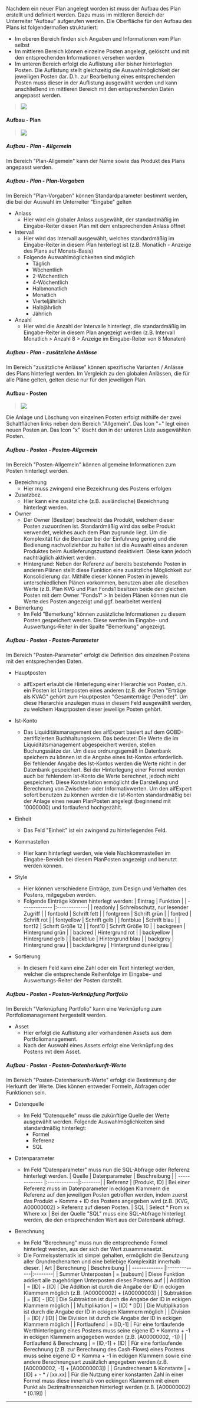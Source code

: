 Nachdem ein neuer Plan angelegt worden ist muss der Aufbau des Plan erstellt und definiert werden. Dazu muss im mittleren Bereich der Unterreiter "Aufbau" aufgerufen werden. Die Oberfläche für den Aufbau des Plans ist folgendermaßen strukturiert:
- Im oberen Bereich finden sich Angaben und Informationen vom Plan selbst
- Im mittleren Bereich können einzelne Posten angelegt, gelöscht und mit den entsprechenden Informationen versehen werden
- Im unteren Bereich erfolgt die Auflistung aller bisher hinterlegten Posten. Die Auflistung stellt gleichzeitig die Auswahlmöglichkeit der jeweiligen Posten dar. D.h. zur Bearbeitung eines entsprechenden Posten muss dieser in der Auflistung ausgewählt werden und kann anschließend im mittleren Bereich mit den entsprechenden Daten angepasst werden.

> ![](http://xpecto.github.io/docs/aifExpert/aifExpert_Liquiditaet31.png)


#### Aufbau - Plan
> ![](http://xpecto.github.io/docs/aifExpert/aifExpert_Liquiditaet32.png)


##### Aufbau - Plan - Allgemein

Im Bereich "Plan-Allgemein" kann der Name sowie das Produkt des Plans angepasst werden.

##### Aufbau - Plan - Plan-Vorgaben

Im Bereich "Plan-Vorgaben" können Standardparameter bestimmt werden, die bei der Auswahl im Unterreiter "Eingabe" gelten
  - Anlass
    - Hier wird ein globaler Anlass ausgewählt, der standardmäßig im Eingabe-Reiter diesen Plan mit dem entsprechenden Anlass öffnet
  - Intervall
    - Hier wird das Intervall ausgewählt, welches standardmäßig im Eingabe-Reiter in diesem Plan hinterlegt ist (z.B. Monatlich - Anzeige des Plans auf Monats-Basis)
    - Folgende Auswahlmöglichkeiten sind möglich
      - Täglich
      - Wöchentlich
      - 2-Wöchentlich
      - 4-Wöchentlich
      - Halbmonatlich
      - Monatlich
      - Vierteljährlich
      - Halbjährlich
      - Jährlich
  - Anzahl
    - Hier wird die Anzahl der Intervalle hinterlegt, die standardmäßig im Eingabe-Reiter in diesem Plan angezeigt werden (z.B. Intervall Monatlich > Anzahl 8 > Anzeige im Eingabe-Reiter von 8 Monaten)
 
##### Aufbau - Plan - zusätzliche Anlässe

Im Bereich "zusätzliche Anlässe" können spezifische Varianten / Anlässe des Plans hinterlegt werden. Im Vergleich zu den globalen Anlässen, die für alle Pläne gelten, gelten diese nur für den jeweiligen Plan.    

#### Aufbau - Posten
> ![](http://xpecto.github.io/docs/aifExpert/aifExpert_Liquiditaet33.png)

Die Anlage und Löschung von einzelnen Posten erfolgt mithilfe der zwei Schaltflächen links neben dem Bereich "Allgemein". Das Icon "+" legt einen neuen Posten an. Das Icon "x" löscht den in der unteren Liste ausgewählten Posten.

##### Aufbau - Posten - Posten-Allgemein

Im Bereich "Posten-Allgemein" können allgemeine Informationen zum Posten hinterlegt werden.
 - Bezeichnung
   - Hier muss zwingend eine Bezeichnung des Postens erfolgen
 - Zusatzbez. 
   - Hier kann eine zusätzliche (z.B. ausländische) Bezeichnung hinterlegt werden.
 - Owner
   - Der Owner (Besitzer) beschreibt das Produkt, welchem dieser Posten zuzuordnen ist. Standardmäßig wird das selbe Produkt verwendet, welches auch dem Plan zugrunde liegt. Um die Komplexität für die Benutzer bei der Einführung gering und die Bedienung nachvollziehbar zu halten ist die Auswahl eines anderen Produktes beim Auslieferungszustand deaktiviert. Diese kann jedoch nachträglich aktiviert werden.
   - Hintergrund: Neben der Referenz auf bereits bestehende Posten in anderen Plänen stellt diese Funktion eine zusätzliche Möglichkeit zur Konsolidierung dar. Mithilfe dieser können Posten in jeweils unterschiedlichen Plänen vorkommen, benutzen aber alle dieselben Werte (z.B. Plan KVG und Plan Fonds1 besitzen beide den gleichen Posten mit dem Owner "Fonds1" > In beiden Plänen können nun die Werte des Posten angezeigt und ggf. bearbeitet werden)
 - Bemerkung
    - Im Feld "Bemerkung" können zusätzliche Informationen zu diesem Posten gespeichert werden. Diese werden im Eingabe- und Auswertungs-Reiter in der Spalte "Bemerkung" angezeigt.

##### Aufbau - Posten - Posten-Parameter

Im Bereich "Posten-Parameter" erfolgt die Definition des einzelnen Postens mit den entsprechenden Daten.
  - Hauptposten
    - aifExpert erlaubt die Hinterlegung einer Hierarchie von Posten, d.h. ein Posten ist Unterposten eines anderen (z.B. der Posten "Erträge als KVAG" gehört zum Hauptposten "Gesamterträge (Periode)". Um diese Hierarchie anzulegen muss in diesem Feld ausgewählt werden, zu welchem Hauptposten dieser jeweilige Posten gehört. 
  - Ist-Konto
    - Das Liquiditätsmanagement des aifExpert basiert auf dem GOBD-zertifizierten Buchhaltungskern. Das bedeutet: Die Werte die im Liquiditätsmanagement abgespeichert werden, stellen Buchungssätze dar. Um diese ordnungsgemäß in Datenbank speichern zu können ist die Angabe eines Ist-Kontos erforderlich. Bei fehlender Angabe des Ist-Kontos werden die Werte nicht in der Datenbank gespeichert. Bei der Hinterlegung einer Formel werden auch bei fehlendem Ist-Konto die Werte berechnet, jedoch nicht gespeichert. Diese Konstellation ermöglicht die Darstellung und Berechnung von Zwischen- oder Informativwerten. Um den aifExpert sofort benutzen zu können werden die Ist-Konten standardmäßig bei der Anlage eines neuen PlanPosten angelegt (beginnend mit 10000000) und fortlaufend hochgezählt. 
  - Einheit
    - Das Feld "Einheit" ist ein zwingend zu hinterlegendes Feld. 
  - Kommastellen
    - Hier kann hinterlegt werden, wie viele Nachkommastellen im Eingabe-Bereich bei diesem PlanPosten angezeigt und benutzt werden können.    
  - Style
    - Hier können verschiedene Einträge, zum Design und Verhalten des Postens, mitgegeben werden. 
    - Folgende Einträge können hinterlegt werden:
    | Eintrag | Funktion | 
    | ------------- |:-------------| 
    | readonly      | Schreibschutz, nur lesender Zugriff |
    | fontbold      | Schrift fett | 
    | fontgreen     | Schrift grün | 
    | fontred       | Schrift rot | 
    | fontyellow    | Schrift gelb | 
    | fontblue      | Schrift blau | 
    | font12        | Schrift Größe 12 | 
    | font10        | Schrift Größe 10 | 
    | backgreen     | Hintergrund grün | 
    | backred       | Hintergrund rot | 
    | backyellow    | Hintergrund gelb | 
    | backblue      | Hintergrund blau | 
    | backgrey      | Hintergrund grau | 
    | backdarkgrey  | Hintergrund dunkelgrau | 

  - Sortierung
    - In diesem Feld kann eine Zahl oder ein Text hinterlegt werden, welcher die entsprechende Reihenfolge im Eingabe- und Auswertungs-Reiter der Posten darstellt.

##### Aufbau - Posten - Posten-Verknüpfung Portfolio 

Im Bereich "Verknüpfung Portfolio" kann eine Verknüpfung zum Portfoliomanagement hergestellt werden.
  - Asset
    - Hier erfolgt die Auflistung aller vorhandenen Assets aus dem Portfoliomanagement.
    - Nach der Auswahl eines Assets erfolgt eine Verknüpfung des Postens mit dem Asset.
  
##### Aufbau - Posten - Posten-Datenherkunft-Werte

Im Bereich "Posten-Datenherkunft-Werte" erfolgt die Bestimmung der Herkunft der Werte. Dies können entweder Formeln, Abfragen oder Funktionen sein.
  - Datenquelle
    - Im Feld "Datenquelle" muss die zukünftige Quelle der Werte ausgewählt werden. Folgende Auswahlmöglichkeiten sind standardmäßig hinterlegt:
      - Formel
      - Referenz
      - SQL
  - Datenparameter
      - Im Feld "Datenparameter" muss nun die SQL-Abfrage oder Referenz hinterlegt werden.
      | Quelle | Datenparameter | Beschreibung |
      | ------------- |:-------------|:--------|
      | Referenz | [Produkt, ID] | Bei einer Referenz muss im Datenparameter in eckigen Klammern die Referenz auf den jeweiligen Posten getroffen werden, indem zuerst das Produkt + Komma + ID des Postens angegeben wird (z.B. [KVG, A00000002] > Referenz auf diesen Posten.
      | SQL | Select * From xx Where xx | Bei der Quelle "SQL" muss eine SQL-Abfrage hinterlegt werden, die den entsprechenden Wert aus der Datenbank abfragt.

  - Berechnung
    - Im Feld "Berechnung" muss nun die entsprechende Formel hinterlegt werden, aus der sich der Wert zusammensetzt.
    - Die Formelsystematik ist simpel gehalten, ermöglicht die Benutzung aller Grundrechenarten und eine beliebige Komplexität innerhalb dieser.
    | Art | Berechnung | Beschreibung |
    | ------------- |:-------------|:--------|
    | Summer Unterposten | = [subsum] | Diese Funktion addiert alle zugehörigen Unterposten dieses Postens auf |
    | Addition | = [ID] + [ID] | Die Addition ist durch die Angabe der ID in eckigen Klammern möglich (z.B. [A00000002] + [A00000003] |
    | Subtraktion | = [ID] - [ID] | Die Subtraktion ist durch die Angabe der ID in eckigen Klammern möglich |
    | Multiplikation | = [ID] * [ID] | Die Multiplikation ist durch die Angabe der ID in eckigen Klammern möglich |
    | Division | = [ID] / [ID] | Die Division ist durch die Angabe der ID in eckigen Klammern möglich |
    | Fortlaufend | = [ID,-1] | Für eine fortlaufende Werthinterlegung eines Postens muss seine eigene ID + Komma + -1 in eckigen Klammern angegeben werden (z.B. [A00000002, -1]) |
    | Fortlaufend & Berechnung | = [ID,-1] + [ID] | Für eine fortlaufende Berechnung (z.B. zur Berechnung des Cash-Flows) eines Postens muss seine eigene ID + Komma + -1 in eckigen Klammern sowie eine andere Berechnungsart zusätzlich angegeben werden (z.B. [A00000002, -1] + [A00000003]) |
    | Grundrechenart & Konstante | = [ID] + - * / [xx.xx] | Für die Nutzung einer konstanten Zahl in einer Formel muss diese innerhalb von eckingen Klammern mit einem Punkt als Dezimaltrennzeichen hinterlegt werden (z.B. [A00000002] * [0.19]) |
 
--------
